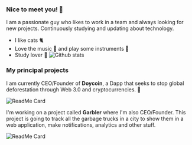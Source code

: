 ### **Nice to meet you!** 👋

I am a passionate guy who likes to work in a team and always looking for new projects. Continuously studying and updating about technology.

- I like cats 🐈
- Love the music 🎵 and play some instruments 🎹
- Study lover 📕
![Github stats](https://github-readme-stats.vercel.app/api?username=srteerra)
### **My principal projects**
I am currently CEO/Founder of **Doycoin**, a Dapp that seeks to stop global deforestation through Web 3.0 and cryptocurrencies. 🌲

![ReadMe Card](https://github-readme-stats.vercel.app/api/pin/?username=srteerra&repo=doycoin)

I'm working on a project called **Garbler** where I'm also CEO/Founder. This project is going to track all the garbage trucks in a city to show them in a web application, make notifications, analytics and other stuff.

![ReadMe Card](https://github-readme-stats.vercel.app/api/pin/?username=srteerra&repo=garbler)
